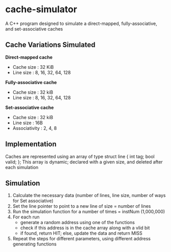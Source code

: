 # cache-simulator

A C++ program designed to simulate a direct-mapped, fully-associative, and set-associative caches

## Cache Variations Simulated

**Direct-mapped cache**

- Cache size : 32 KiB
- Line size : 8, 16, 32, 64, 128

**Fully-associative cache**

- Cache size : 32 kiB
- Line size : 8, 16, 32, 64, 128

**Set-associative cache**

- Cache size : 32 kiB
- Line size : 16B
- Associativity : 2, 4, 8

## Implementation

Caches are represented using an array of type struct line { int tag; bool valid; };
This array is dynamic; declared with a given size, and deleted after each simulation

## Simulation

1. Calculate the necessary data (number of lines, line size, number of ways for Set associative)
2. Set the line pointer to point to a new line of size = number of lines
3. Run the simulation function for a number of times = instNum (1,000,000)
4. For each run
   - generate a random address using one of the functions
   - check if this address is in the cache array along with a vlid bit
   - if found, return HIT; else, update the data and return MISS
5. Repeat the steps for different parameters, using different address generating functions
